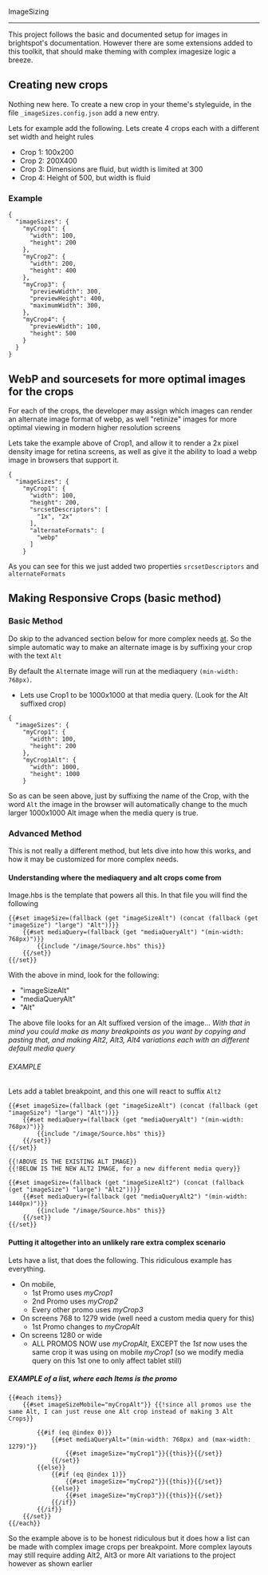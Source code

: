 ImageSizing
___________

This project follows the basic and documented setup for images in brightspot's documentation. However there are some extensions added to this toolkit, that should make theming with complex imagesize logic a breeze.

## Creating new crops

Nothing new here. To create a new crop in your theme's styleguide, in the file `_imageSizes.config.json` add a new entry.

Lets for example add the following. Lets create 4 crops each with a different set width and height rules

* Crop 1: 100x200
* Crop 2: 200X400
* Crop 3: Dimensions are fluid, but width is limited at 300
* Crop 4: Height of 500, but width is fluid

### Example
```
{
  "imageSizes": {
    "myCrop1": {
      "width": 100,
      "height": 200
    },
    "myCrop2": {
      "width": 200,
      "height": 400
    },
    "myCrop3": {
      "previewWidth": 300,
      "previewHeight": 400,
      "maximumWidth": 300,
    },
    "myCrop4": {
      "previewWidth": 100,
      "height": 500
    }
  }
}
```

## WebP and sourcesets for more optimal images for the crops

For each of the crops, the developer may assign which images can render an alternate image format of webp, as well "retinize" images for more optimal viewing in modern higher resolution screens

Lets take the example above of Crop1, and allow it to render a 2x pixel density image for retina screens, as well as give it the ability to load a webp image in browsers that support it.

```
{
  "imageSizes": {
    "myCrop1": {
      "width": 100,
      "height": 200,
      "srcsetDescriptors": [
        "1x", "2x"
      ],
      "alternateFormats": [
        "webp"
      ]
    }
```

As you can see for this we just added two properties `srcsetDescriptors` and `alternateFormats`

## Making Responsive Crops (basic method)

### Basic Method
Do skip to the advanced section below for more complex needs [at](#advanced-method). So the simple automatic way to make an alternate image is by suffixing your crop with the text `Alt`

By default the `Alt`ernate image will run at the mediaquery `(min-width: 768px)`.

* Lets use Crop1 to be 1000x1000 at that media query. (Look for the Alt suffixed crop)
```
{
  "imageSizes": {
    "myCrop1": {
      "width": 100,
      "height": 200
    },
    "myCrop1Alt": {
      "width": 1000,
      "height": 1000
    }
```

So as can be seen above, just by suffixing the name of the Crop, with the word `Alt` the image in the browser will automatically change to the much larger 1000x1000 Alt image when the media query is true.

### Advanced Method
This is not really a different method, but lets dive into how this works, and how it may be customized for more complex needs.

#### Understanding where the mediaquery and alt crops come from
Image.hbs is the template that powers all this. In that file you will find the following
```
{{#set imageSize=(fallback (get "imageSizeAlt") (concat (fallback (get "imageSize") "large") "Alt"))}}
    {{#set mediaQuery=(fallback (get "mediaQueryAlt") "(min-width: 768px)")}}
        {{include "/image/Source.hbs" this}}
    {{/set}}
{{/set}}
```

With the above in mind, look for the following:

* "imageSizeAlt"
* "mediaQueryAlt"
* "Alt"

The above file looks for an Alt suffixed version of the image... *With that in mind you could make as many breakpoints as you want by copying and pasting that, and making Alt2, Alt3, Alt4 variations each with an different default media query*

###### EXAMPLE
Lets add a tablet breakpoint, and this one will react to suffix `Alt2`
```
{{#set imageSize=(fallback (get "imageSizeAlt") (concat (fallback (get "imageSize") "large") "Alt"))}}
    {{#set mediaQuery=(fallback (get "mediaQueryAlt") "(min-width: 768px)")}}
        {{include "/image/Source.hbs" this}}
    {{/set}}
{{/set}}

{{!ABOVE IS THE EXISTING ALT IMAGE}}
{{!BELOW IS THE NEW ALT2 IMAGE, for a new different media query}}

{{#set imageSize=(fallback (get "imageSizeAlt2") (concat (fallback (get "imageSize") "large") "Alt2"))}}
    {{#set mediaQuery=(fallback (get "mediaQueryAlt2") "(min-width: 1440px)")}}
        {{include "/image/Source.hbs" this}}
    {{/set}}
{{/set}}
```

#### Putting it altogether into an unlikely rare extra complex scenario
Lets have a list, that does the following. This ridiculous example has everything.

* On mobile,
    * 1st Promo uses *myCrop1*
    * 2nd Promo uses *myCrop2*
    * Every other promo uses *myCrop3*
* On screens 768 to 1279 wide (well need a custom media query for this)
    * 1st Promo changes to *myCropAlt*
* On screens 1280 or wide
    * ALL PROMOS NOW use *myCropAlt*, EXCEPT the *1st* now uses the same crop it was using on mobile *myCrop1* (so we modify media query on this 1st one to only affect tablet still)

##### EXAMPLE of a list, where each Items is the promo
```
{{#each items}}
    {{#set imageSizeMobile="myCropAlt"}} {{!since all promos use the same Alt, I can just reuse one Alt crop instead of making 3 Alt Crops}}

        {{#if (eq @index 0)}}
            {{#set mediaQueryAlt="(min-width: 768px) and (max-width: 1279)"}}
                {{#set imageSize="myCrop1"}}{{this}}{{/set}}
            {{/set}}
        {{else}}
            {{#if (eq @index 1)}}
                {{#set imageSize="myCrop2"}}{{this}}{{/set}}
            {{else}}
                {{#set imageSize="myCrop3"}}{{this}}{{/set}}
            {{/if}}
        {{/if}}
    {{/set}}
{{/each}}
```

So the example above is to be honest ridiculous but it does how a list can be made with complex image crops per breakpoint. More complex layouts may still require adding Alt2, Alt3 or more Alt variations to the project however as shown earlier
